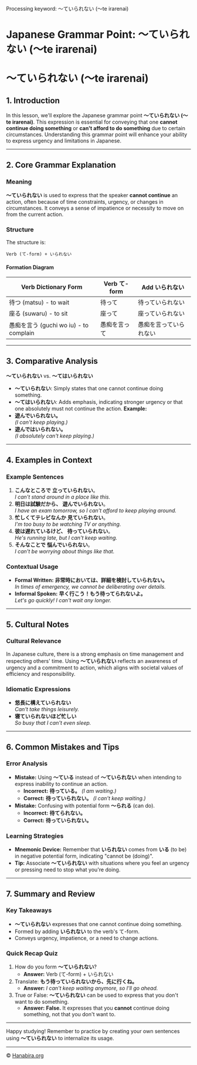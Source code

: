 Processing keyword: ～ていられない (〜te irarenai)
# Japanese Grammar Point: ～ていられない (〜te irarenai)
# ～ていられない (〜te irarenai)
## 1. Introduction
In this lesson, we'll explore the Japanese grammar point **～ていられない (〜te irarenai)**. This expression is essential for conveying that one **cannot continue doing something** or **can't afford to do something** due to certain circumstances. Understanding this grammar point will enhance your ability to express urgency and limitations in Japanese.

---
## 2. Core Grammar Explanation
### Meaning
**～ていられない** is used to express that the speaker **cannot continue** an action, often because of time constraints, urgency, or changes in circumstances. It conveys a sense of impatience or necessity to move on from the current action.
### Structure
The structure is:
```
Verb (て-form) + いられない
```
#### Formation Diagram
| Verb Dictionary Form | Verb て-form | Add いられない |
|----------------------|--------------|----------------|
| 待つ (matsu) - to wait     | 待って         | 待っていられない     |
| 座る (suwaru) - to sit     | 座って         | 座っていられない     |
| 愚痴を言う (guchi wo iu) - to complain | 愚痴を言って | 愚痴を言っていられない |
---
## 3. Comparative Analysis
**～ていられない** vs. **～てはいられない**
- **～ていられない**: Simply states that one cannot continue doing something.
- **～てはいられない**: Adds emphasis, indicating stronger urgency or that one absolutely must not continue the action.
**Example:**
- **遊んでいられない。**  
  _(I can't keep playing.)_
- **遊んではいられない。**  
  _(I absolutely can't keep playing.)_
---
## 4. Examples in Context
### Example Sentences
1. **こんなところで** **立っていられない**。  
   _I can't stand around in a place like this._
2. **明日は試験だから、** **遊んでいられない**。  
   _I have an exam tomorrow, so I can't afford to keep playing around._
3. **忙しくてテレビなんか** **見ていられない**。  
   _I'm too busy to be watching TV or anything._
4. **彼は遅れているけど、** **待っていられない**。  
   _He's running late, but I can't keep waiting._
5. **そんなことで** **悩んでいられない**。  
   _I can't be worrying about things like that._
### Contextual Usage
- **Formal Written:**
  **非常時においては、詳細を検討していられない。**  
  _In times of emergency, we cannot be deliberating over details._
- **Informal Spoken:**
  **早く行こう！もう待ってられないよ。**  
  _Let's go quickly! I can't wait any longer._
---
## 5. Cultural Notes
### Cultural Relevance
In Japanese culture, there is a strong emphasis on time management and respecting others' time. Using **～ていられない** reflects an awareness of urgency and a commitment to action, which aligns with societal values of efficiency and responsibility.
### Idiomatic Expressions
- **悠長に構えていられない**  
  _Can't take things leisurely._
- **寝ていられないほど忙しい**  
  _So busy that I can't even sleep._
---
## 6. Common Mistakes and Tips
### Error Analysis
- **Mistake:** Using **～ている** instead of **～ていられない** when intending to express inability to continue an action.
  - **Incorrect:** **待っている。** _(I am waiting.)_
  - **Correct:** **待っていられない。** _(I can't keep waiting.)_
- **Mistake:** Confusing with potential form **～られる** (can do).
  - **Incorrect:** **待てられない。**
  - **Correct:** **待っていられない。**
### Learning Strategies
- **Mnemonic Device:** Remember that **いられない** comes from **いる** (to be) in negative potential form, indicating "cannot be (doing)".
- **Tip:** Associate **～ていられない** with situations where you feel an urgency or pressing need to stop what you're doing.
---
## 7. Summary and Review
### Key Takeaways
- **～ていられない** expresses that one cannot continue doing something.
- Formed by adding **いられない** to the verb's て-form.
- Conveys urgency, impatience, or a need to change actions.
### Quick Recap Quiz
1. How do you form **～ていられない**?
   - **Answer:** Verb (て-form) + いられない
2. Translate: **もう待っていられないから、先に行くね。**
   - **Answer:** _I can't keep waiting anymore, so I'll go ahead._
3. True or False: **～ていられない** can be used to express that you don't want to do something.
   - **Answer:** **False.** It expresses that you **cannot** continue doing something, not that you don't want to.
---
Happy studying! Remember to practice by creating your own sentences using **～ていられない** to internalize its usage.


---

© [Hanabira.org](https://hanabira.org)
